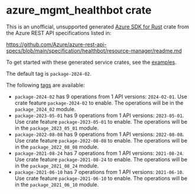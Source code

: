 # azure_mgmt_healthbot crate

This is an unofficial, unsupported generated [Azure SDK for Rust](https://github.com/Azure/azure-sdk-for-rust/tree/legacy) crate from the Azure REST API specifications listed in:

https://github.com/Azure/azure-rest-api-specs/blob/main/specification/healthbot/resource-manager/readme.md

To get started with these generated service crates, see the [examples](https://github.com/Azure/azure-sdk-for-rust/blob/legacy/services/README.md#examples).

The default tag is `package-2024-02`.

The following [tags](https://github.com/Azure/azure-sdk-for-rust/blob/legacy/services/tags.md) are available:

- `package-2024-02` has 9 operations from 1 API versions: `2024-02-01`. Use crate feature `package-2024-02` to enable. The operations will be in the `package_2024_02` module.
- `package-2023-05-01` has 9 operations from 1 API versions: `2023-05-01`. Use crate feature `package-2023-05-01` to enable. The operations will be in the `package_2023_05_01` module.
- `package-2022-08-08` has 9 operations from 1 API versions: `2022-08-08`. Use crate feature `package-2022-08-08` to enable. The operations will be in the `package_2022_08_08` module.
- `package-2021-08-24` has 7 operations from 1 API versions: `2021-08-24`. Use crate feature `package-2021-08-24` to enable. The operations will be in the `package_2021_08_24` module.
- `package-2021-06-10` has 7 operations from 1 API versions: `2021-06-10`. Use crate feature `package-2021-06-10` to enable. The operations will be in the `package_2021_06_10` module.